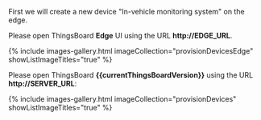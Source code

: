 First we will create a new device "In-vehicle monitoring system" on the edge.

Please open ThingsBoard **Edge** UI using the URL **http://EDGE_URL**.

{% include images-gallery.html imageCollection="provisionDevicesEdge" showListImageTitles="true" %}

Please open ThingsBoard **{{currentThingsBoardVersion}}** using the URL **http://SERVER_URL**:

{% include images-gallery.html imageCollection="provisionDevices" showListImageTitles="true" %}